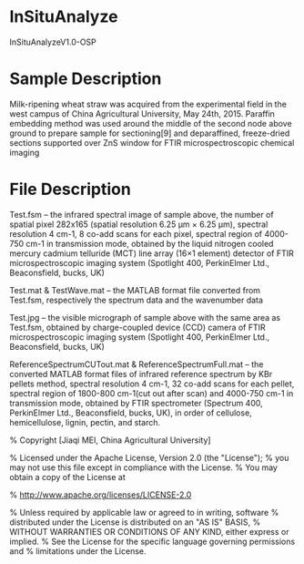 # InSituAnalyze
InSituAnalyzeV1.0-OSP

# Sample Description

Milk-ripening wheat straw was acquired from the experimental field in the west campus of China Agricultural University, May 24th, 2015. Paraffin embedding method was used around the middle of the second node above ground to prepare sample for sectioning[9] and deparaffined, freeze-dried sections supported over ZnS window for FTIR microspectroscopic chemical imaging


# File Description

Test.fsm – the infrared spectral image of sample above, the number of spatial pixel 282x165 (spatial resolution 6.25 μm × 6.25 μm), spectral resolution 4 cm-1, 8 co-add scans for each pixel, spectral region of 4000-750 cm-1 in transmission mode, obtained by the liquid nitrogen cooled mercury cadmium telluride (MCT) line array (16×1 element) detector of FTIR microspectroscopic imaging system (Spotlight 400, PerkinElmer Ltd., Beaconsfield, bucks, UK)

Test.mat & TestWave.mat – the MATLAB format file converted from Test.fsm, respectively the spectrum data and the wavenumber data

Test.jpg – the visible micrograph of sample above with the same area as Test.fsm, obtained by charge-coupled device (CCD) camera of FTIR microspectroscopic imaging system (Spotlight 400, PerkinElmer Ltd., Beaconsfield, bucks, UK) 

ReferenceSpectrumCUTout.mat & ReferenceSpectrumFull.mat – the converted MATLAB format files of infrared reference spectrum by KBr pellets method, spectral resolution 4 cm-1, 32 co-add scans for each pellet, spectral region of 1800-800 cm-1(cut out after scan) and 4000-750 cm-1 in transmission mode, obtained by FTIR spectrometer (Spectrum 400, PerkinElmer Ltd., Beaconsfield, bucks, UK), in order of cellulose, hemicellulose, lignin, pectin, and starch.



% Copyright [Jiaqi MEI, China Agricultural University]

  %   Licensed under the Apache License, Version 2.0 (the "License");
  %   you may not use this file except in compliance with the License.
  %   You may obtain a copy of the License at

  %   http://www.apache.org/licenses/LICENSE-2.0

  %   Unless required by applicable law or agreed to in writing, software
  %   distributed under the License is distributed on an "AS IS" BASIS,
  %   WITHOUT WARRANTIES OR CONDITIONS OF ANY KIND, either express or implied.
  %   See the License for the specific language governing permissions and
  %   limitations under the License.  
